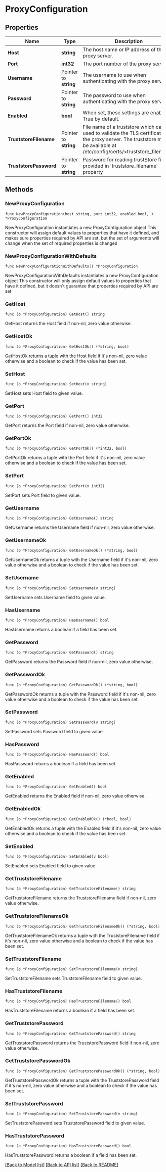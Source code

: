 # ProxyConfiguration

## Properties

Name | Type | Description | Notes
------------ | ------------- | ------------- | -------------
**Host** | **string** | The host name or IP address of the proxy server. | 
**Port** | **int32** | The port number of the proxy server. | 
**Username** | Pointer to **string** | The username to use when authenticating with the proxy server. | [optional] 
**Password** | Pointer to **string** | The password to use when authenticating with the proxy server. | [optional] 
**Enabled** | **bool** | When set, these settings are enabled. True by default. | 
**TruststoreFilename** | Pointer to **string** | File name of a truststore which can be used to validate the TLS certificate of the proxy server. The truststore must be available at /etc/config/certs/&lt;truststore_filename&gt; | [optional] 
**TruststorePassword** | Pointer to **string** | Password for reading trustStore file provided in &#39;truststore_filename&#39; property | [optional] 

## Methods

### NewProxyConfiguration

`func NewProxyConfiguration(host string, port int32, enabled bool, ) *ProxyConfiguration`

NewProxyConfiguration instantiates a new ProxyConfiguration object
This constructor will assign default values to properties that have it defined,
and makes sure properties required by API are set, but the set of arguments
will change when the set of required properties is changed

### NewProxyConfigurationWithDefaults

`func NewProxyConfigurationWithDefaults() *ProxyConfiguration`

NewProxyConfigurationWithDefaults instantiates a new ProxyConfiguration object
This constructor will only assign default values to properties that have it defined,
but it doesn't guarantee that properties required by API are set

### GetHost

`func (o *ProxyConfiguration) GetHost() string`

GetHost returns the Host field if non-nil, zero value otherwise.

### GetHostOk

`func (o *ProxyConfiguration) GetHostOk() (*string, bool)`

GetHostOk returns a tuple with the Host field if it's non-nil, zero value otherwise
and a boolean to check if the value has been set.

### SetHost

`func (o *ProxyConfiguration) SetHost(v string)`

SetHost sets Host field to given value.


### GetPort

`func (o *ProxyConfiguration) GetPort() int32`

GetPort returns the Port field if non-nil, zero value otherwise.

### GetPortOk

`func (o *ProxyConfiguration) GetPortOk() (*int32, bool)`

GetPortOk returns a tuple with the Port field if it's non-nil, zero value otherwise
and a boolean to check if the value has been set.

### SetPort

`func (o *ProxyConfiguration) SetPort(v int32)`

SetPort sets Port field to given value.


### GetUsername

`func (o *ProxyConfiguration) GetUsername() string`

GetUsername returns the Username field if non-nil, zero value otherwise.

### GetUsernameOk

`func (o *ProxyConfiguration) GetUsernameOk() (*string, bool)`

GetUsernameOk returns a tuple with the Username field if it's non-nil, zero value otherwise
and a boolean to check if the value has been set.

### SetUsername

`func (o *ProxyConfiguration) SetUsername(v string)`

SetUsername sets Username field to given value.

### HasUsername

`func (o *ProxyConfiguration) HasUsername() bool`

HasUsername returns a boolean if a field has been set.

### GetPassword

`func (o *ProxyConfiguration) GetPassword() string`

GetPassword returns the Password field if non-nil, zero value otherwise.

### GetPasswordOk

`func (o *ProxyConfiguration) GetPasswordOk() (*string, bool)`

GetPasswordOk returns a tuple with the Password field if it's non-nil, zero value otherwise
and a boolean to check if the value has been set.

### SetPassword

`func (o *ProxyConfiguration) SetPassword(v string)`

SetPassword sets Password field to given value.

### HasPassword

`func (o *ProxyConfiguration) HasPassword() bool`

HasPassword returns a boolean if a field has been set.

### GetEnabled

`func (o *ProxyConfiguration) GetEnabled() bool`

GetEnabled returns the Enabled field if non-nil, zero value otherwise.

### GetEnabledOk

`func (o *ProxyConfiguration) GetEnabledOk() (*bool, bool)`

GetEnabledOk returns a tuple with the Enabled field if it's non-nil, zero value otherwise
and a boolean to check if the value has been set.

### SetEnabled

`func (o *ProxyConfiguration) SetEnabled(v bool)`

SetEnabled sets Enabled field to given value.


### GetTruststoreFilename

`func (o *ProxyConfiguration) GetTruststoreFilename() string`

GetTruststoreFilename returns the TruststoreFilename field if non-nil, zero value otherwise.

### GetTruststoreFilenameOk

`func (o *ProxyConfiguration) GetTruststoreFilenameOk() (*string, bool)`

GetTruststoreFilenameOk returns a tuple with the TruststoreFilename field if it's non-nil, zero value otherwise
and a boolean to check if the value has been set.

### SetTruststoreFilename

`func (o *ProxyConfiguration) SetTruststoreFilename(v string)`

SetTruststoreFilename sets TruststoreFilename field to given value.

### HasTruststoreFilename

`func (o *ProxyConfiguration) HasTruststoreFilename() bool`

HasTruststoreFilename returns a boolean if a field has been set.

### GetTruststorePassword

`func (o *ProxyConfiguration) GetTruststorePassword() string`

GetTruststorePassword returns the TruststorePassword field if non-nil, zero value otherwise.

### GetTruststorePasswordOk

`func (o *ProxyConfiguration) GetTruststorePasswordOk() (*string, bool)`

GetTruststorePasswordOk returns a tuple with the TruststorePassword field if it's non-nil, zero value otherwise
and a boolean to check if the value has been set.

### SetTruststorePassword

`func (o *ProxyConfiguration) SetTruststorePassword(v string)`

SetTruststorePassword sets TruststorePassword field to given value.

### HasTruststorePassword

`func (o *ProxyConfiguration) HasTruststorePassword() bool`

HasTruststorePassword returns a boolean if a field has been set.


[[Back to Model list]](../README.md#documentation-for-models) [[Back to API list]](../README.md#documentation-for-api-endpoints) [[Back to README]](../README.md)


